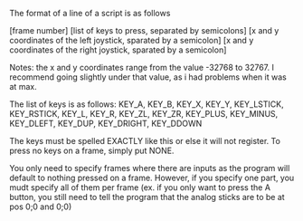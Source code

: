 The format of a line of a script is as follows

[frame number] [list of keys to press, separated by semicolons] [x and y coordinates of the left joystick, sparated by a semicolon] [x and y coordinates of the right joystick, sparated by a semicolon]

Notes: the x and y coordinates range from the value -32768 to 32767. I recommend going slightly under that value, as i had problems when it was at max.

The list of keys is as follows:
KEY_A, KEY_B, KEY_X, KEY_Y, KEY_LSTICK, KEY_RSTICK, KEY_L, KEY_R, KEY_ZL, KEY_ZR, KEY_PLUS, KEY_MINUS, KEY_DLEFT, KEY_DUP, KEY_DRIGHT, KEY_DDOWN

The keys must be spelled EXACTLY like this or else it will not register.
To press no keys on a frame, simply put NONE.

You only need to specify frames where there are inputs as the program will default to nothing pressed on a frame. However, if you specify one part, you mudt specify all of them per frame (ex. if you only want to press the A button, you still need to tell the program that the analog sticks are to be at pos 0;0 and 0;0)